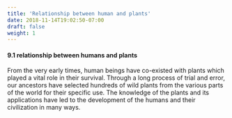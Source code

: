 ```yaml
---
title: 'Relationship between human and plants'
date: 2018-11-14T19:02:50-07:00
draft: false
weight: 1
---
```


#### 9.1 relationship between humans and plants

From the very early times, human beings have
co-existed with plants which played a vital
role in their survival. Through a long process
of trial and error, our ancestors have selected
hundreds of wild plants from the various
parts of the world for their specific use. The
knowledge of the plants and its applications
have led to the development of the humans and
their civilization in many ways.